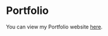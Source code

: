 # Portfolio 
You can view my  Portfolio website [here](https://ashmitcajla.github.io/Ashmit-Cajla-Portfolio/).
